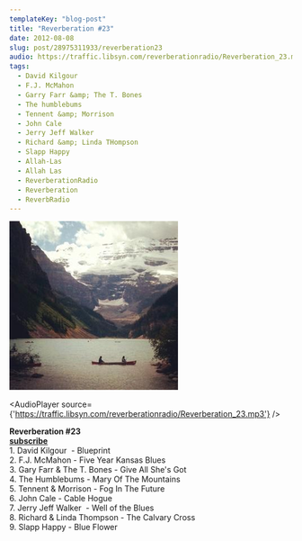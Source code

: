 ```yaml
---
templateKey: "blog-post"
title: "Reverberation #23"
date: 2012-08-08
slug: post/28975311933/reverberation23
audio: https://traffic.libsyn.com/reverberationradio/Reverberation_23.mp3
tags:
  - David Kilgour
  - F.J. McMahon
  - Garry Farr &amp; The T. Bones
  - The humblebums
  - Tennent &amp; Morrison
  - John Cale
  - Jerry Jeff Walker
  - Richard &amp; Linda THompson
  - Slapp Happy
  - Allah-Las
  - Allah Las
  - ReverberationRadio
  - Reverberation
  - ReverbRadio
---
```


![Reverberation #23](../images/e19b9057953f039f177e4b8694d17ec1ca8d869d9f2f99cd76e86482cc46de64.jpg)

<AudioPlayer source={'https://traffic.libsyn.com/reverberationradio/Reverberation_23.mp3'} />

<p><strong>Reverberation #23<br /><a href="http://itunes.apple.com/us/podcast/reverberation-radio/id520739212?ign-mpt=uo%3D4" title="subscribe" target="_blank">subscribe</a><br /></strong>1. David Kilgour &nbsp;- Blueprint <br />2. F.J. McMahon - Five Year Kansas Blues<br />3. Gary Farr &amp; The T. Bones - Give All She's Got<br />4. The Humblebums - Mary Of The Mountains<br />5. Tennent &amp; Morrison - Fog In The Future<br />6. John Cale - Cable Hogue<br />7. Jerry Jeff Walker &nbsp;- Well of the Blues<br />8. Richard &amp; Linda Thompson - The Calvary Cross<br />9. Slapp Happy - Blue Flower</p>
